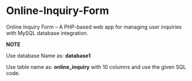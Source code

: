 # Online-Inquiry-Form
Online Inquiry Form – A PHP-based web app for managing user inquiries with MySQL database integration. 


**NOTE**


Use database Name as: **database1** 


Use table name as: **online_inquiry** with 10 columns and use the given SQL code.
